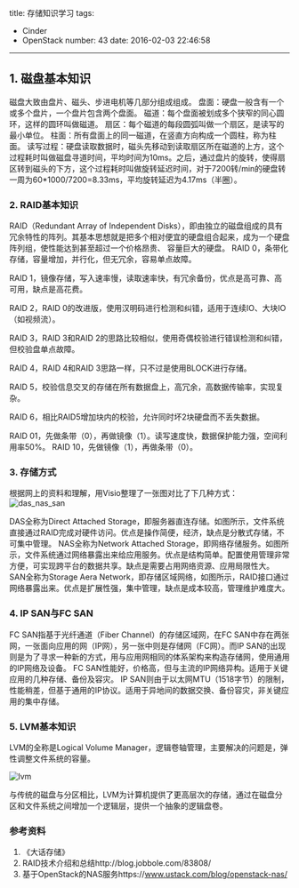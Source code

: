 title: 存储知识学习
tags:
  - Cinder
  - OpenStack
number: 43
date: 2016-02-03 22:46:58
---

## 1. 磁盘基本知识

磁盘大致由盘片、磁头、步进电机等几部分组成组成。
盘面：硬盘一般含有一个或多个盘片，一个盘片包含两个盘面。
磁道：每个盘面被划成多个狭窄的同心圆环，这样的圆环叫做磁道。
扇区：每个磁道的每段圆弧叫做一个扇区，是读写的最小单位。
柱面：所有盘面上的同一磁道，在竖直方向构成一个圆柱，称为柱面。
    读写过程：硬盘读取数据时，磁头先移动到读取扇区所在磁道的上方，这个过程耗时叫做磁盘寻道时间，平均时间为10ms。之后，通过盘片的旋转，使得扇区转到磁头的下方，这个过程耗时叫做旋转延迟时间，对于7200转/min的硬盘转一周为60*1000/7200=8.33ms，平均旋转延迟为4.17ms（半圈）。
### 2. RAID基本知识

RAID（Redundant Array of Independent Disks），即由独立的磁盘组成的具有冗余特性的阵列。其基本思想就是把多个相对便宜的硬盘组合起来，成为一个硬盘阵列组，使性能达到甚至超过一个价格昂贵、 容量巨大的硬盘。
RAID 0，条带化存储，容量增加，并行化，但无冗余，容易单点故障。

RAID 1，镜像存储，写入速率慢，读取速率快，有冗余备份，优点是高可靠、高可用，缺点是高花费。

RAID 2，RAID 0的改进版，使用汉明码进行检测和纠错，适用于连续IO、大块IO（如视频流）。

RAID 3，RAID 3和RAID 2的思路比较相似，使用奇偶校验进行错误检测和纠错，但校验盘单点故障。

RAID 4，RAID 4和RAID 3思路一样，只不过是使用BLOCK进行存储。

RAID 5，校验信息交叉的存储在所有数据盘上，高冗余，高数据传输率，实现复杂。

RAID 6，相比RAID5增加块内的校验，允许同时坏2块硬盘而不丢失数据。

RAID 01，先做条带（0），再做镜像（1）。读写速度快，数据保护能力强，空间利用率50%。
RAID 10，先做镜像（1），再做条带（0）。
### 3. 存储方式

根据网上的资料和理解，用Visio整理了一张图对比了下几种方式：
![das_nas_san](https://cloud.githubusercontent.com/assets/1736354/12811291/7906961c-cb66-11e5-89da-3f2bc2f00108.png)

DAS全称为Direct Attached Storage，即服务器直连存储。如图所示，文件系统直接通过RAID完成对硬件访问。优点是操作简便，经济，缺点是分散式存储，不可集中管理。
NAS全称为Network Attached Storage，即网络存储服务。如图所示，文件系统通过网络暴露出来给应用服务。优点是结构简单。配置使用管理非常方便，可实现跨平台的数据共享。缺点是需要占用网络资源、应用局限性大。
SAN全称为Storage Aera Network，即存储区域网络，如图所示，RAID接口通过网络暴露出来。优点是扩展性强，集中管理，缺点是成本较高，管理维护难度大。
### 4. IP SAN与FC SAN

FC SAN指基于光纤通道（Fiber Channel）的存储区域网，在FC SAN中存在两张网，一张面向应用的网（IP网），另一张中则是存储网（FC网）。而IP SAN的出现则是为了寻求一种新的方式，用与应用网相同的体系架构来构造存储网，使用通用的IP网络及设备。
FC SAN性能好，价格高，但与主流的IP网络异构。适用于关键应用的几种存储、备份及容灾。
IP SAN则由于以太网MTU（1518字节）的限制，性能稍差，但基于通用的IP协议。适用于异地间的数据交换、备份容灾，非关键应用的集中存储。
### 5. LVM基本知识

LVM的全称是Logical Volume Manager，逻辑卷轴管理，主要解决的问题是，弹性调整文件系统的容量。

![lvm](https://cloud.githubusercontent.com/assets/1736354/12811308/9e2cf4e0-cb66-11e5-91e4-5d375b576ae7.png)

与传统的磁盘与分区相比，LVM为计算机提供了更高层次的存储，通过在磁盘分区和文件系统之间增加一个逻辑层，提供一个抽象的逻辑盘卷。
### 参考资料
1.  《大话存储》
2.  RAID技术介绍和总结http://blog.jobbole.com/83808/
3.  基于OpenStack的NAS服务https://www.ustack.com/blog/openstack-nas/
